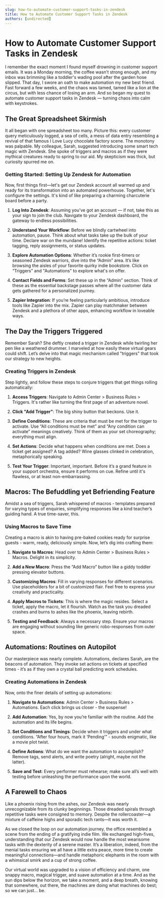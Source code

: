 ```yaml
---
slug: how-to-automate-customer-support-tasks-in-zendesk
title: How to Automate Customer Support Tasks in Zendesk
authors: [undirected]
---
```



# How to Automate Customer Support Tasks in Zendesk

I remember the exact moment I found myself drowning in customer support emails. It was a Monday morning, the coffee wasn’t strong enough, and my inbox was brimming like a toddler's wading pool after the garden hose slipped. That day, I swore an oath to make automation my new best friend. Fast forward a few weeks, and the chaos was tamed, tamed like a lion at the circus, but with less chance of losing an arm. And so began my quest to automate customer support tasks in Zendesk — turning chaos into calm with keystrokes.

## The Great Spreadsheet Skirmish

It all began with one spreadsheet too many. Picture this: every customer query meticulously logged, a sea of cells, a mess of data entry resembling a revival of that famous I Love Lucy chocolate factory scene. The monotony was palpable. My colleague, Sarah, suggested introducing some smart tech magic with Zendesk. She spoke of triggers and macros as if they were mythical creatures ready to spring to our aid. My skepticism was thick, but curiosity spurred me on.

### Getting Started: Setting Up Zendesk for Automation

Now, first things first—let's get our Zendesk account all warmed up and ready for its transformation into an automated powerhouse. Together, let's configure the settings. It's kind of like preparing a charming charcuterie board before a party.

1. **Log Into Zendesk**: Assuming you’ve got an account — if not, take this as your sign to join the club. Navigate to your Zendesk dashboard, the gateway to endless possibilities.
   
2. **Understand Your Workflow**: Before we blindly cartwheel into automation, pause. Think about what tasks take up the bulk of your time. Declare war on the mundane! Identify the repetitive actions: ticket tagging, reply assignments, or status updates.

3. **Explore Automation Options**: Whether it’s rookie first-timers or seasoned Zendesk warriors, dive into the “Admin” area. It’s like browsing the aisles of your favorite quirky indie bookstore. Click on “Triggers” and "Automations" to explore what's on offer.

4. **Contact Fields and Forms**: Set these up in the “Admin” section. Think of these as the essential backstage passes where all the customer data gets gathered for a personalized journey.

5. **Zapier Integration**: If you’re feeling particularly ambitious, introduce tools like Zapier into the mix. Zapier can play matchmaker between Zendesk and a plethora of other apps, enhancing workflow in loveable ways.

## The Day the Triggers Triggered

Remember Sarah? She deftly created a trigger in Zendesk while twirling her pen like a weathered drummer. I marveled at how easily these virtual gears could shift. Let’s delve into that magic mechanism called "triggers" that took our strategy to new heights.

### Creating Triggers in Zendesk

Step lightly, and follow these steps to conjure triggers that get things rolling automatically:

1. **Access Triggers**: Navigate to Admin Center > Business Rules > Triggers. It's rather like turning the first page of an adventure novel.

2. **Click "Add Trigger"**: The big shiny button that beckons. Use it.

3. **Define Conditions**: These are criteria that must be met for the trigger to activate. Use “All conditions must be met” and “Any condition can activate” meanings creatively. Think of them as your set choreography; everything must align.

4. **Set Actions**: Decide what happens when conditions are met. Does a ticket get assigned? A tag added? Wine glasses clinked in celebration, metaphorically speaking.

5. **Test Your Trigger**: Important, important. Before it’s a grand feature in your support orchestra, ensure it performs on cue. Refine until it's flawless, or at least non-embarrassing.

## Macros: The Befuddling yet Befriending Feature

Amidst a sea of triggers, Sarah whispered of macros - templates prepared for varying types of enquiries, simplifying responses like a kind teacher’s guiding hand. A true time-saver, this.

### Using Macros to Save Time

Creating a macro is akin to having pre-baked cookies ready for surprise guests - warm, ready, deliciously simple. Now, let’s dig into crafting them:

1. **Navigate to Macros**: Head over to Admin Center > Business Rules > Macros. Delight in its simplicity.

2. **Add a New Macro**: Press the “Add Macro” button like a giddy toddler pressing elevator buttons.

3. **Customizing Macros**: Fill in varying responses for different scenarios. Use placeholders for a bit of customized flair. Feel free to express your creativity and practicality.

4. **Apply Macros to Tickets**: This is where the magic resides. Select a ticket, apply the macro, let it flourish. Watch as the task you dreaded crashes and burns to ashes like the phoenix, leaving rebirth.

5. **Testing and Feedback**: Always a necessary step. Ensure your macros are engaging without sounding like generic robo-responses from outer space.

## Automations: Routines on Autopilot

Our masterpiece was nearly complete. Automations, declares Sarah, are the beacons of automation. They invoke set actions on tickets at specified times - it’s as if they own a crystal ball predicting work schedules.

### Creating Automations in Zendesk

Now, onto the finer details of setting up automations:

1. **Navigate to Automations**: Admin Center > Business Rules > Automations. Each click brings us closer - the suspense!

2. **Add Automation**: Yes, by now you’re familiar with the routine. Add the automation and its life begins.

3. **Set Conditions and Timings**: Decide when it triggers and under what conditions. “After four hours, mark it ‘Pending’” - sounds enigmatic, like a movie plot twist.

4. **Define Actions**: What do we want the automation to accomplish? Remove tags, send alerts, and write poetry (alright, maybe not the latter).

5. **Save and Test**: Every performer must rehearse; make sure all’s well with testing before unleashing the performance upon the world.

## A Farewell to Chaos

Like a phoenix rising from the ashes, our Zendesk was nearly unrecognizable from its clunky beginnings. Those dreaded spirals through repetitive tasks were consigned to memory. Despite the rollercoaster—a mixture of caffeine highs and sporadic tech rants—it was worth it.

As we closed the loop on our automation journey, the office resembled a scene from the ending of a gratifying indie film. We exchanged high-fives, understanding that our Zendesk would now handle the most wearisome tasks with the dexterity of a serene master. It’s a liberation, indeed, from the menial tasks ensuring we all have a little extra peace, more time to create meaningful connections—and handle metaphoric elephants in the room with a whimsical smirk and a cup of strong coffee.

Our virtual world was upgraded to a vision of efficiency and charm, one snappy macro, magical trigger, and suave automation at a time. And as the sun dips below the horizon, we take a moment, and a deep breath, knowing that somewhere, out there, the machines are doing what machines do best; so we can just... be.